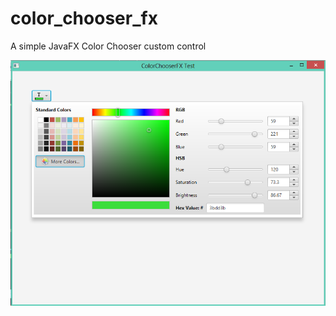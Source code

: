 # color_chooser_fx
A simple JavaFX Color Chooser custom control

![Alt text](https://raw.githubusercontent.com/zunayedhassan/color_chooser_fx/master/preview.png "Preview of ColorChooserFX")
